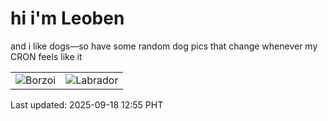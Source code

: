 # hi i'm Leoben

and i like dogs—so have some random dog pics that change whenever my CRON feels like it

|  |  |
|--------|----------|
| ![Borzoi](https://random-dog-vercel.vercel.app/api/random-borzoi?v=1758171315) | ![Labrador](https://random-dog-vercel.vercel.app/api/random-labrador?v=1758171315) |

Last updated: 2025-09-18 12:55 PHT
